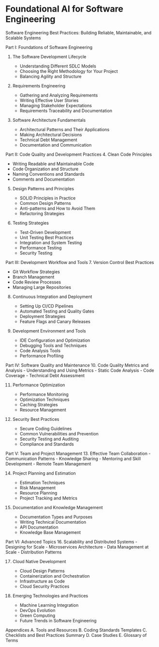 # Foundational AI for Software Engineering

Software Engineering Best Practices: Building Reliable, Maintainable, and Scalable Systems

Part I: Foundations of Software Engineering
1. The Software Development Lifecycle
   - Understanding Different SDLC Models
   - Choosing the Right Methodology for Your Project
   - Balancing Agility and Structure

2. Requirements Engineering
   - Gathering and Analyzing Requirements
   - Writing Effective User Stories
   - Managing Stakeholder Expectations
   - Requirements Traceability and Documentation

3. Software Architecture Fundamentals
   - Architectural Patterns and Their Applications
   - Making Architectural Decisions
   - Technical Debt Management
   - Documentation and Communication

Part II: Code Quality and Development Practices
4. Clean Code Principles
   - Writing Readable and Maintainable Code
   - Code Organization and Structure
   - Naming Conventions and Standards
   - Comments and Documentation

5. Design Patterns and Principles
   - SOLID Principles in Practice
   - Common Design Patterns
   - Anti-patterns and How to Avoid Them
   - Refactoring Strategies

6. Testing Strategies
   - Test-Driven Development
   - Unit Testing Best Practices
   - Integration and System Testing
   - Performance Testing
   - Security Testing

Part III: Development Workflow and Tools
7. Version Control Best Practices
   - Git Workflow Strategies
   - Branch Management
   - Code Review Processes
   - Managing Large Repositories

8. Continuous Integration and Deployment
   - Setting Up CI/CD Pipelines
   - Automated Testing and Quality Gates
   - Deployment Strategies
   - Feature Flags and Canary Releases

9. Development Environment and Tools
   - IDE Configuration and Optimization
   - Debugging Tools and Techniques
   - Code Analysis Tools
   - Performance Profiling

Part IV: Software Quality and Maintenance
10. Code Quality Metrics and Analysis
    - Understanding and Using Metrics
    - Static Code Analysis
    - Code Coverage
    - Technical Debt Assessment

11. Performance Optimization
    - Performance Monitoring
    - Optimization Techniques
    - Caching Strategies
    - Resource Management

12. Security Best Practices
    - Secure Coding Guidelines
    - Common Vulnerabilities and Prevention
    - Security Testing and Auditing
    - Compliance and Standards

Part V: Team and Project Management
13. Effective Team Collaboration
    - Communication Patterns
    - Knowledge Sharing
    - Mentoring and Skill Development
    - Remote Team Management

14. Project Planning and Estimation
    - Estimation Techniques
    - Risk Management
    - Resource Planning
    - Project Tracking and Metrics

15. Documentation and Knowledge Management
    - Documentation Types and Purposes
    - Writing Technical Documentation
    - API Documentation
    - Knowledge Base Management

Part VI: Advanced Topics
16. Scalability and Distributed Systems
    - Designing for Scale
    - Microservices Architecture
    - Data Management at Scale
    - Distribution Patterns

17. Cloud Native Development
    - Cloud Design Patterns
    - Containerization and Orchestration
    - Infrastructure as Code
    - Cloud Security Practices

18. Emerging Technologies and Practices
    - Machine Learning Integration
    - DevOps Evolution
    - Green Computing
    - Future Trends in Software Engineering

Appendices
A. Tools and Resources
B. Coding Standards Templates
C. Checklists and Best Practices Summary
D. Case Studies
E. Glossary of Terms


